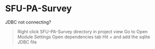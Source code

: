 # SFU-PA-Survey

JDBC not connecting?
> Right click SFU-PA-Survey directory in project view
> Go to Open Module Settings
> Open dependencies tab
> Hit + and add the sqlite JDBC file